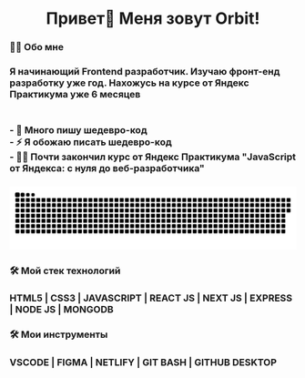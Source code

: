 ###

<h1 align="center">Привет👋 Меня зовут Orbit!</h1>

###

<h3 align="left">👩‍💻  Обо мне</h3>

### <p align="left">Я начинающий Frontend разработчик. Изучаю фронт-енд разработку уже год. Нахожусь на курсе от Яндекс Практикума уже 6 месяцев</p>

### <br>- 🔭 Много пишу шедевро-код <br>- ⚡ Я обожаю писать шедевро-код <br>- 👩‍💻 Почти закончил курс от Яндекс Практикума "JavaScript от Яндекса: с нуля до веб-разработчика"

###

<p align="center">
 <img width="1100" src="snake.svg" alt="snake"/>
</p>

###

<h3 align="left">🛠 Мой стек технологий</h3>

### HTML5 | CSS3 | JAVASCRIPT | REACT JS | NEXT JS | EXPRESS | NODE JS | MONGODB

<h3 align="left">🛠 Мои инструменты</h3>

### VSCODE | FIGMA | NETLIFY | GIT BASH | GITHUB DESKTOP

###
